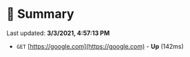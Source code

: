 # 📖 Summary
Last updated: **3/3/2021, 4:57:13 PM**

- `GET` [https://google.com](https://google.com) - **Up** (142ms)
